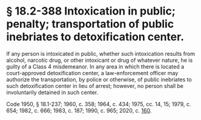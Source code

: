 # § 18.2-388 Intoxication in public; penalty; transportation of public inebriates to detoxification center.

<p>If any person is intoxicated in public, whether such intoxication results from alcohol, narcotic drug, or other intoxicant or drug of whatever nature, he is guilty of a Class 4 misdemeanor. In any area in which there is located a court-approved detoxification center, a law-enforcement officer may authorize the transportation, by police or otherwise, of public inebriates to such detoxification center in lieu of arrest; however, no person shall be involuntarily detained in such center.</p><p>Code 1950, § 18.1-237; 1960, c. 358; 1964, c. 434; 1975, cc. 14, 15; 1979, c. 654; 1982, c. 666; 1983, c. 187; 1990, c. 965; 2020, c. <a href='http://lis.virginia.gov/cgi-bin/legp604.exe?201+ful+CHAP0160'>160</a>.</p>